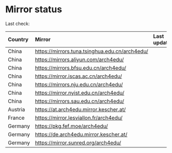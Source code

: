 <script src="./time.js"></script>
# Mirror status
Last check: <script type="text/javascript">localize(1699128998.6238031);</script>

|Country|Mirror|Last update|
|:------|:-----|:----------|
|China|https://mirrors.tuna.tsinghua.edu.cn/arch4edu/|<script type="text/javascript">localize(1699122595);</script>|
|China|https://mirrors.aliyun.com/arch4edu/|<script type="text/javascript">localize(1699079458);</script>|
|China|https://mirrors.bfsu.edu.cn/arch4edu/|<script type="text/javascript">localize(1699079458);</script>|
|China|https://mirror.iscas.ac.cn/arch4edu/|<script type="text/javascript">localize(1699079458);</script>|
|China|https://mirrors.nju.edu.cn/arch4edu/|<script type="text/javascript">localize(1699036332);</script>|
|China|https://mirror.nyist.edu.cn/arch4edu/|<script type="text/javascript">localize(1699079458);</script>|
|China|https://mirrors.sau.edu.cn/arch4edu/|<script type="text/javascript">localize(1699079458);</script>|
|Austria|https://at.arch4edu.mirror.kescher.at/|<script type="text/javascript">localize(1699122595);</script>|
|France|https://mirror.lesviallon.fr/arch4edu/|<script type="text/javascript">localize(1699079458);</script>|
|Germany|https://pkg.fef.moe/arch4edu/|<script type="text/javascript">localize(1699122595);</script>|
|Germany|https://de.arch4edu.mirror.kescher.at/|<script type="text/javascript">localize(1699122595);</script>|
|Germany|https://mirror.sunred.org/arch4edu/|<script type="text/javascript">localize(1699122595);</script>|

<script src="./tablefilter/tablefilter.js"></script>
<script src="./table.js"></script>